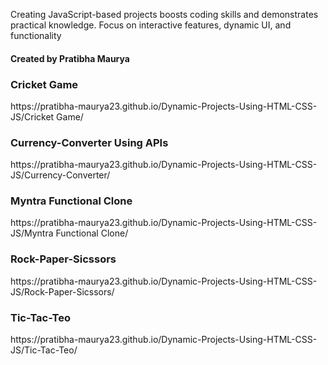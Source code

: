 <p>Creating JavaScript-based projects boosts coding skills and demonstrates practical knowledge. Focus on interactive features, dynamic UI, and functionality</p>
<h4>Created by Pratibha Maurya</h4>
<h3>Cricket Game</h3>
https://pratibha-maurya23.github.io/Dynamic-Projects-Using-HTML-CSS-JS/Cricket Game/
<br>
<h3>Currency-Converter Using APIs</h3>
https://pratibha-maurya23.github.io/Dynamic-Projects-Using-HTML-CSS-JS/Currency-Converter/
<br>
<h3>Myntra Functional Clone</h3>
https://pratibha-maurya23.github.io/Dynamic-Projects-Using-HTML-CSS-JS/Myntra Functional Clone/
<br>
<h3>Rock-Paper-Sicssors</h3>
https://pratibha-maurya23.github.io/Dynamic-Projects-Using-HTML-CSS-JS/Rock-Paper-Sicssors/
<br>
<h3>Tic-Tac-Teo</h3>
https://pratibha-maurya23.github.io/Dynamic-Projects-Using-HTML-CSS-JS/Tic-Tac-Teo/
<br>